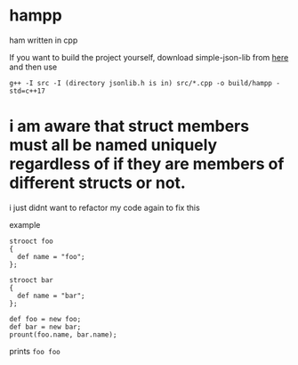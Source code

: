 # hampp

ham written in cpp

If you want to build the project yourself, download simple-json-lib from [here](https://github.com/longwatermelon/simple-json-lib) and then use

```
g++ -I src -I (directory jsonlib.h is in) src/*.cpp -o build/hampp -std=c++17
```

# i am aware that struct members must all be named uniquely regardless of if they are members of different structs or not.

i just didnt want to refactor my code again to fix this

example

```
strooct foo
{
  def name = "foo";
};

strooct bar
{
  def name = "bar";
};

def foo = new foo;
def bar = new bar;
prount(foo.name, bar.name);
```

prints `foo foo`
